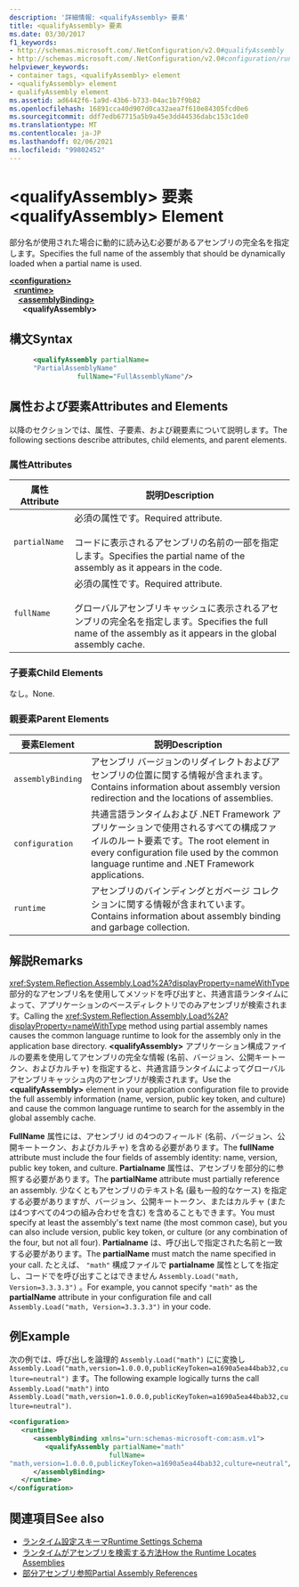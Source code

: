 ```yaml
---
description: '詳細情報: <qualifyAssembly> 要素'
title: <qualifyAssembly> 要素
ms.date: 03/30/2017
f1_keywords:
- http://schemas.microsoft.com/.NetConfiguration/v2.0#qualifyAssembly
- http://schemas.microsoft.com/.NetConfiguration/v2.0#configuration/runtime/assemblyBinding/qualifyAssembly
helpviewer_keywords:
- container tags, <qualifyAssembly> element
- <qualifyAssembly> element
- qualifyAssembly element
ms.assetid: ad6442f6-1a9d-43b6-b733-04ac1b7f9b82
ms.openlocfilehash: 16891cca40d907d0ca32aea7f610e84305fcd0e6
ms.sourcegitcommit: ddf7edb67715a5b9a45e3dd44536dabc153c1de0
ms.translationtype: MT
ms.contentlocale: ja-JP
ms.lasthandoff: 02/06/2021
ms.locfileid: "99802452"
---
```

# <a name="qualifyassembly-element"></a><span data-ttu-id="ef9b8-103">\<qualifyAssembly> 要素</span><span class="sxs-lookup"><span data-stu-id="ef9b8-103">\<qualifyAssembly> Element</span></span>

<span data-ttu-id="ef9b8-104">部分名が使用された場合に動的に読み込む必要があるアセンブリの完全名を指定します。</span><span class="sxs-lookup"><span data-stu-id="ef9b8-104">Specifies the full name of the assembly that should be dynamically loaded when a partial name is used.</span></span>  
  
[**\<configuration>**](../configuration-element.md)\
&nbsp;&nbsp;[**\<runtime>**](runtime-element.md)\
&nbsp;&nbsp;&nbsp;&nbsp;[**\<assemblyBinding>**](assemblybinding-element-for-runtime.md)\
&nbsp;&nbsp;&nbsp;&nbsp;&nbsp;&nbsp;**\<qualifyAssembly>**  
  
## <a name="syntax"></a><span data-ttu-id="ef9b8-105">構文</span><span class="sxs-lookup"><span data-stu-id="ef9b8-105">Syntax</span></span>  
  
```xml  
      <qualifyAssembly partialName=  
      "PartialAssemblyName"  
                 fullName="FullAssemblyName"/>  
```  
  
## <a name="attributes-and-elements"></a><span data-ttu-id="ef9b8-106">属性および要素</span><span class="sxs-lookup"><span data-stu-id="ef9b8-106">Attributes and Elements</span></span>  

 <span data-ttu-id="ef9b8-107">以降のセクションでは、属性、子要素、および親要素について説明します。</span><span class="sxs-lookup"><span data-stu-id="ef9b8-107">The following sections describe attributes, child elements, and parent elements.</span></span>  
  
### <a name="attributes"></a><span data-ttu-id="ef9b8-108">属性</span><span class="sxs-lookup"><span data-stu-id="ef9b8-108">Attributes</span></span>  
  
|<span data-ttu-id="ef9b8-109">属性</span><span class="sxs-lookup"><span data-stu-id="ef9b8-109">Attribute</span></span>|<span data-ttu-id="ef9b8-110">説明</span><span class="sxs-lookup"><span data-stu-id="ef9b8-110">Description</span></span>|  
|---------------|-----------------|  
|`partialName`|<span data-ttu-id="ef9b8-111">必須の属性です。</span><span class="sxs-lookup"><span data-stu-id="ef9b8-111">Required attribute.</span></span><br /><br /> <span data-ttu-id="ef9b8-112">コードに表示されるアセンブリの名前の一部を指定します。</span><span class="sxs-lookup"><span data-stu-id="ef9b8-112">Specifies the partial name of the assembly as it appears in the code.</span></span>|  
|`fullName`|<span data-ttu-id="ef9b8-113">必須の属性です。</span><span class="sxs-lookup"><span data-stu-id="ef9b8-113">Required attribute.</span></span><br /><br /> <span data-ttu-id="ef9b8-114">グローバルアセンブリキャッシュに表示されるアセンブリの完全名を指定します。</span><span class="sxs-lookup"><span data-stu-id="ef9b8-114">Specifies the full name of the assembly as it appears in the global assembly cache.</span></span>|  
  
### <a name="child-elements"></a><span data-ttu-id="ef9b8-115">子要素</span><span class="sxs-lookup"><span data-stu-id="ef9b8-115">Child Elements</span></span>  

 <span data-ttu-id="ef9b8-116">なし。</span><span class="sxs-lookup"><span data-stu-id="ef9b8-116">None.</span></span>  
  
### <a name="parent-elements"></a><span data-ttu-id="ef9b8-117">親要素</span><span class="sxs-lookup"><span data-stu-id="ef9b8-117">Parent Elements</span></span>  
  
|<span data-ttu-id="ef9b8-118">要素</span><span class="sxs-lookup"><span data-stu-id="ef9b8-118">Element</span></span>|<span data-ttu-id="ef9b8-119">説明</span><span class="sxs-lookup"><span data-stu-id="ef9b8-119">Description</span></span>|  
|-------------|-----------------|  
|`assemblyBinding`|<span data-ttu-id="ef9b8-120">アセンブリ バージョンのリダイレクトおよびアセンブリの位置に関する情報が含まれます。</span><span class="sxs-lookup"><span data-stu-id="ef9b8-120">Contains information about assembly version redirection and the locations of assemblies.</span></span>|  
|`configuration`|<span data-ttu-id="ef9b8-121">共通言語ランタイムおよび .NET Framework アプリケーションで使用されるすべての構成ファイルのルート要素です。</span><span class="sxs-lookup"><span data-stu-id="ef9b8-121">The root element in every configuration file used by the common language runtime and .NET Framework applications.</span></span>|  
|`runtime`|<span data-ttu-id="ef9b8-122">アセンブリのバインディングとガベージ コレクションに関する情報が含まれています。</span><span class="sxs-lookup"><span data-stu-id="ef9b8-122">Contains information about assembly binding and garbage collection.</span></span>|  
  
## <a name="remarks"></a><span data-ttu-id="ef9b8-123">解説</span><span class="sxs-lookup"><span data-stu-id="ef9b8-123">Remarks</span></span>  

 <span data-ttu-id="ef9b8-124"><xref:System.Reflection.Assembly.Load%2A?displayProperty=nameWithType>部分的なアセンブリ名を使用してメソッドを呼び出すと、共通言語ランタイムによって、アプリケーションのベースディレクトリでのみアセンブリが検索されます。</span><span class="sxs-lookup"><span data-stu-id="ef9b8-124">Calling the <xref:System.Reflection.Assembly.Load%2A?displayProperty=nameWithType> method using partial assembly names causes the common language runtime to look for the assembly only in the application base directory.</span></span> <span data-ttu-id="ef9b8-125">**\<qualifyAssembly>** アプリケーション構成ファイルの要素を使用してアセンブリの完全な情報 (名前、バージョン、公開キートークン、およびカルチャ) を指定すると、共通言語ランタイムによってグローバルアセンブリキャッシュ内のアセンブリが検索されます。</span><span class="sxs-lookup"><span data-stu-id="ef9b8-125">Use the **\<qualifyAssembly>** element in your application configuration file to provide the full assembly information (name, version, public key token, and culture) and cause the common language runtime to search for the assembly in the global assembly cache.</span></span>  
  
 <span data-ttu-id="ef9b8-126">**FullName** 属性には、アセンブリ id の4つのフィールド (名前、バージョン、公開キートークン、およびカルチャ) を含める必要があります。</span><span class="sxs-lookup"><span data-stu-id="ef9b8-126">The **fullName** attribute must include the four fields of assembly identity: name, version, public key token, and culture.</span></span> <span data-ttu-id="ef9b8-127">**Partialname** 属性は、アセンブリを部分的に参照する必要があります。</span><span class="sxs-lookup"><span data-stu-id="ef9b8-127">The **partialName** attribute must partially reference an assembly.</span></span> <span data-ttu-id="ef9b8-128">少なくともアセンブリのテキスト名 (最も一般的なケース) を指定する必要がありますが、バージョン、公開キートークン、またはカルチャ (または4つすべての4つの組み合わせを含む) を含めることもできます。</span><span class="sxs-lookup"><span data-stu-id="ef9b8-128">You must specify at least the assembly's text name (the most common case), but you can also include version, public key token, or culture (or any combination of the four, but not all four).</span></span> <span data-ttu-id="ef9b8-129">**Partialname** は、呼び出しで指定された名前と一致する必要があります。</span><span class="sxs-lookup"><span data-stu-id="ef9b8-129">The **partialName** must match the name specified in your call.</span></span> <span data-ttu-id="ef9b8-130">たとえば、 `"math"` 構成ファイルで **partialname** 属性としてを指定し、コードでを呼び出すことはできません `Assembly.Load("math, Version=3.3.3.3")` 。</span><span class="sxs-lookup"><span data-stu-id="ef9b8-130">For example, you cannot specify `"math"` as the **partialName** attribute in your configuration file and call `Assembly.Load("math, Version=3.3.3.3")` in your code.</span></span>  
  
## <a name="example"></a><span data-ttu-id="ef9b8-131">例</span><span class="sxs-lookup"><span data-stu-id="ef9b8-131">Example</span></span>  

 <span data-ttu-id="ef9b8-132">次の例では、呼び出しを論理的 `Assembly.Load("math")` にに変換し `Assembly.Load("math,version=1.0.0.0,publicKeyToken=a1690a5ea44bab32,culture=neutral")` ます。</span><span class="sxs-lookup"><span data-stu-id="ef9b8-132">The following example logically turns the call `Assembly.Load("math")` into `Assembly.Load("math,version=1.0.0.0,publicKeyToken=a1690a5ea44bab32,culture=neutral")`.</span></span>  
  
```xml  
<configuration>  
   <runtime>  
      <assemblyBinding xmlns="urn:schemas-microsoft-com:asm.v1">  
         <qualifyAssembly partialName="math"
                         fullName=  
"math,version=1.0.0.0,publicKeyToken=a1690a5ea44bab32,culture=neutral"/>  
      </assemblyBinding>  
   </runtime>  
</configuration>  
```  
  
## <a name="see-also"></a><span data-ttu-id="ef9b8-133">関連項目</span><span class="sxs-lookup"><span data-stu-id="ef9b8-133">See also</span></span>

- [<span data-ttu-id="ef9b8-134">ランタイム設定スキーマ</span><span class="sxs-lookup"><span data-stu-id="ef9b8-134">Runtime Settings Schema</span></span>](index.md)
- [<span data-ttu-id="ef9b8-135">ランタイムがアセンブリを検索する方法</span><span class="sxs-lookup"><span data-stu-id="ef9b8-135">How the Runtime Locates Assemblies</span></span>](../../../deployment/how-the-runtime-locates-assemblies.md)
- <span data-ttu-id="ef9b8-136">[部分アセンブリ参照](/previous-versions/dotnet/netframework-4.0/0a7zy9z5(v=vs.100))</span><span class="sxs-lookup"><span data-stu-id="ef9b8-136">[Partial Assembly References](/previous-versions/dotnet/netframework-4.0/0a7zy9z5(v=vs.100))</span></span>
